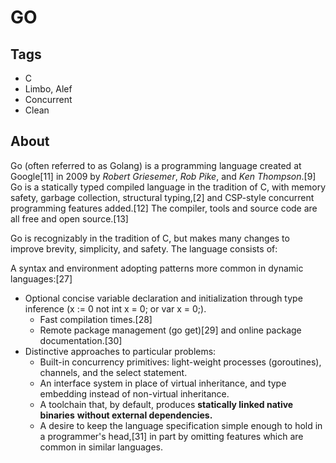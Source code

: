 # GO

## Tags

- C
- Limbo, Alef
- Concurrent
- Clean

## About

Go (often referred to as Golang) is a programming language created at Google[11] in 2009 by *Robert Griesemer*, *Rob Pike*, and *Ken Thompson*.[9] Go is a statically typed compiled language in the tradition of C, with memory safety, garbage collection, structural typing,[2] and CSP-style concurrent programming features added.[12] The compiler, tools and source code are all free and open source.[13]

Go is recognizably in the tradition of C, but makes many changes to improve brevity, simplicity, and safety. The language consists of:

A syntax and environment adopting patterns more common in dynamic languages:[27]
* Optional concise variable declaration and initialization through type inference (x := 0 not int x = 0; or var x = 0;).
   * Fast compilation times.[28]
   * Remote package management (go get)[29] and online package documentation.[30]
* Distinctive approaches to particular problems:
  * Built-in concurrency primitives: light-weight processes (goroutines), channels, and the select statement.
  * An interface system in place of virtual inheritance, and type embedding instead of non-virtual inheritance.
  * A toolchain that, by default, produces **statically linked native binaries** **without external dependencies.**
  * A desire to keep the language specification simple enough to hold in a programmer's head,[31] in part by omitting features which are common in similar languages.
